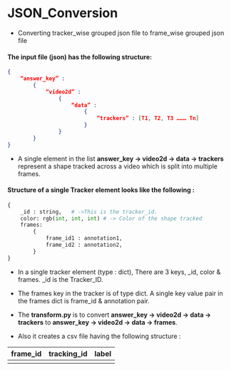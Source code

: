 # JSON_Conversion
- Converting tracker_wise grouped json file to frame_wise grouped json file

#### The input file (json) has the following structure:
```json
{
	“answer_key” : 
		{
			“video2d” : 
				{
					“data” : 
						{
							“trackers” : [T1, T2, T3 ……… Tn]
						}
				}
		}
}
```
                

- A single element in the list **answer_key -> video2d -> data -> trackers** represent a shape tracked across a video which is split into multiple frames.

#### Structure of a single Tracker element looks like the following :
```python
{
    _id : string,   # ->This is the tracker_id. 
    color: rgb(int, int, int) # -> Color of the shape tracked
    frames:
        {
            frame_id1 : annotation1,
            frame_id2 : annotation2,
        }
}
```

- In a single tracker element (type : dict), There are 3 keys, _id, color & frames. _id is the Tracker_ID. 
- The frames key in the tracker is of type dict. A single key value pair in the frames dict is frame_id & annotation pair. 

- The **transform.py** is to convert **answer_key -> video2d -> data -> trackers** to 
**answer_key -> video2d -> data -> frames**.
- Also it creates a csv file having the following structure :

frame_id  | tracking_id | label
------------- | ------------- | -------------
                     |                      |                    
